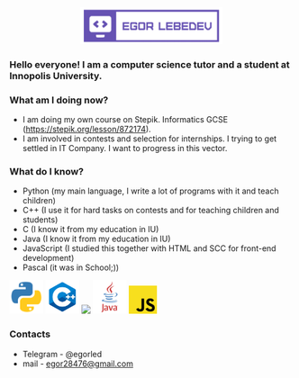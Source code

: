<p align="center">

  <img width="50%" src="https://github.com/EgorLeb/EgorLeb/blob/main/EL.png">

</p>

### Hello everyone! I am a computer science tutor and a student at Innopolis University. 

### What am I doing now?
* I am doing my own course on Stepik. Informatics GCSE (https://stepik.org/lesson/872174).
* I am involved in contests and selection for internships. I trying to get settled in IT Company. I want to progress in this vector.

### What do I know?
* Python (my main language, I write a lot of programs with it and teach children)
* C++ (I use it for hard tasks on contests and for teaching children and students)
* C (I know it from my education in IU)
* Java (I know it from my education in IU)
* JavaScript (I studied this together with HTML and SCC for front-end development)
* Pascal (it was in School;))
<div display: inline-block>
<img width="60" float="left" src="https://github.com/EgorLeb/EgorLeb/blob/main/4846343.png">
<img width="60" float="left" src="https://github.com/EgorLeb/EgorLeb/blob/main/C%2B%2B.png">
<img width="60" float="left" src="https://github.com/EgorLeb/EgorLeb/blob/main/%D0%A1.png">
<img width="60" float="left" src="https://github.com/EgorLeb/EgorLeb/blob/main/java-logo-1.png">
<img width="50" float="left" src="https://github.com/EgorLeb/EgorLeb/blob/main/javascript-logo.png">
</div>

<!-- ### My projects -->


### Contacts
* Telegram - @egorled
* mail - egor28476@gmail.com
